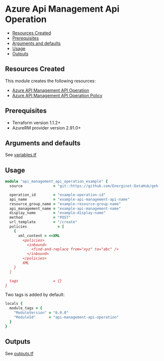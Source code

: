 # Azure Api Management Api Operation

- [Resources Created](#resources-created)
- [Prerequisites](#prerequisites)
- [Arguments and defaults](#arguments-and-defaults)
- [Usage](#usage)
- [Outputs](#outputs)

## Resources Created

This module creates the following resources:

- [Azure API Management API Operation](https://registry.terraform.io/providers/hashicorp/azurerm/latest/docs/resources/api_management_api_operation)
- [Azure API Management API Operation Policy](https://registry.terraform.io/providers/hashicorp/azurerm/latest/docs/resources/api_management_api_operation_policy)

## Prerequisites

- Terraform version 1.1.2+
- AzureRM provider version 2.91.0+

## Arguments and defaults

See [variables.tf](./variables.tf)

## Usage

```ruby
module "api_management_api_operation_example" {
  source              = "git::https://github.com/Energinet-DataHub/geh-terraform-modules.git//azure/api-management-api-operation?ref=6.0.0"

  operation_id        = "example-operation-id"
  api_name            = "example-api-management-api-name"
  resource_group_name = "example-resource-group-name"
  api_management_name = "example-api-management-name"
  display_name        = "example-display-name"
  method              = "POST"
  url_template        = "/create"
  policies              = [
    {
      xml_content = <<XML
        <policies>
          <inbound>
            <find-and-replace from="xyz" to="abc" />
          </inbound>
        </policies>
        XML
    }
  ]

  tags                = {}
}
```

Two tags is added by default:

```ruby
locals {
  module_tags = {
    "ModuleVersion" = "6.0.0"
    "ModuleId"      = "api-management-api-operation"
  }
}
```

## Outputs

See [outputs.tf](./outputs.tf)
